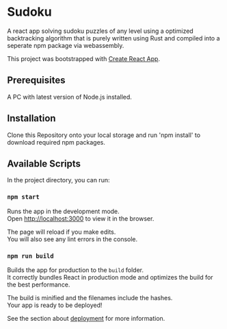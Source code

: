 # Sudoku
A react app solving sudoku puzzles of any level using a optimized backtracking algorithm that is purely written using Rust and compiled into a seperate npm package via webassembly.

This project was bootstrapped with [Create React App](https://github.com/facebook/create-react-app).

## Prerequisites

A PC with latest version of Node.js installed.

## Installation

Clone this Repository onto your local storage and run 'npm install' to download required npm packages.

## Available Scripts

In the project directory, you can run:

### `npm start`

Runs the app in the development mode.<br />
Open [http://localhost:3000](http://localhost:3000) to view it in the browser.

The page will reload if you make edits.<br />
You will also see any lint errors in the console.

### `npm run build`

Builds the app for production to the `build` folder.<br />
It correctly bundles React in production mode and optimizes the build for the best performance.

The build is minified and the filenames include the hashes.<br />
Your app is ready to be deployed!

See the section about [deployment](https://facebook.github.io/create-react-app/docs/deployment) for more information.